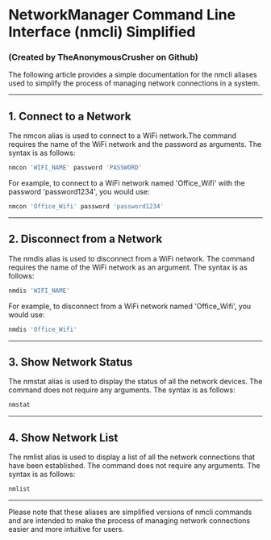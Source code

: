 # NetworkManager Command Line Interface (nmcli) Simplified
### (Created by TheAnonymousCrusher on Github)

The following article provides a simple documentation for the
nmcli aliases used to simplify the process of managing network
connections in a system.

<hr>

## 1. Connect to a Network

The nmcon alias is used to connect to a WiFi network.The
command requires the name of the WiFi network and the password
as arguments. The syntax is as follows:

```zsh
nmcon 'WIFI_NAME' password 'PASSWORD'
```

For example, to connect to a WiFi network named 'Office_Wifi'
with the password 'password1234', you would use:

```zsh
nmcon 'Office_Wifi' password 'password1234'
```

<hr>

## 2. Disconnect from a Network

The nmdis alias is used to disconnect from a WiFi network. The
command requires the name of the WiFi network as an argument.
The syntax is as follows:

```zsh
nmdis 'WIFI_NAME'
```

For example, to disconnect from a WiFi network named
'Office_Wifi', you would use:

```zsh
nmdis 'Office_Wifi'
```

<hr>

## 3. Show Network Status

The nmstat alias is used to display the status of all the
network devices. The command does not require any arguments.
The syntax is as follows:

```zsh
nmstat
```

<hr>

## 4. Show Network List

The nmlist alias is used to display a list of all the network
connections that have been established. The command does not
require any arguments. The syntax is as follows:

```zsh
nmlist
```

<hr>

Please note that these aliases are simplified versions of
nmcli commands and are intended to make the process of managing
network connections easier and more intuitive for users.

